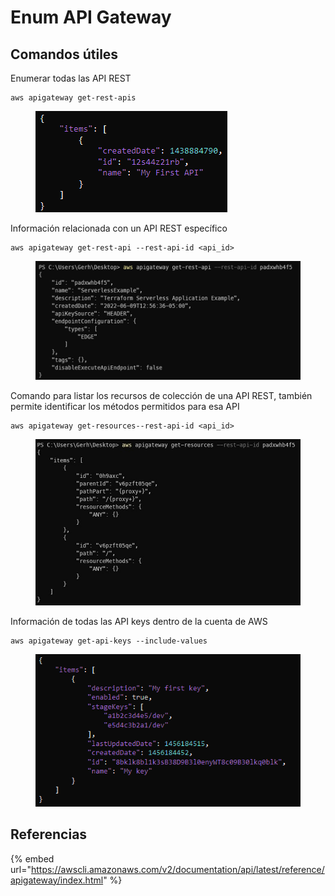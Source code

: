 # Enum API Gateway

## Comandos útiles

Enumerar todas las API REST

```
aws apigateway get-rest-apis
```

<figure><img src="../../.gitbook/assets/image (3) (1).png" alt=""><figcaption></figcaption></figure>



Información relacionada con un API REST específico

```
aws apigateway get-rest-api --rest-api-id <api_id>
```

<figure><img src="../../.gitbook/assets/image (34).png" alt=""><figcaption></figcaption></figure>



Comando para listar los recursos de colección de una API REST, también permite identificar los métodos permitidos para esa API

```
aws apigateway get-resources--rest-api-id <api_id>
```

<figure><img src="../../.gitbook/assets/image (3).png" alt=""><figcaption></figcaption></figure>



Información de todas las API keys dentro de la cuenta de AWS

```
aws apigateway get-api-keys --include-values
```

<figure><img src="../../.gitbook/assets/image (30).png" alt=""><figcaption></figcaption></figure>





## Referencias

{% embed url="https://awscli.amazonaws.com/v2/documentation/api/latest/reference/apigateway/index.html" %}

